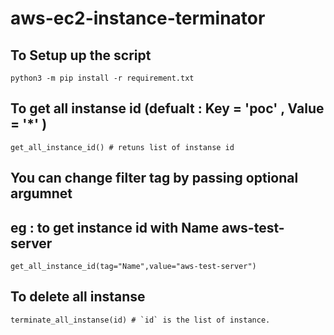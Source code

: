 # aws-ec2-instance-terminator

## To Setup up the script
```
python3 -m pip install -r requirement.txt

```
## To get all instanse id (defualt : Key = 'poc' , Value = '*' )
```
get_all_instance_id() # retuns list of instanse id
```
## You can change filter tag by passing optional argumnet
## eg : to get instance id with Name aws-test-server
```
get_all_instance_id(tag="Name",value="aws-test-server")

```

## To delete all instanse 
```
terminate_all_instanse(id) # `id` is the list of instance.
```
